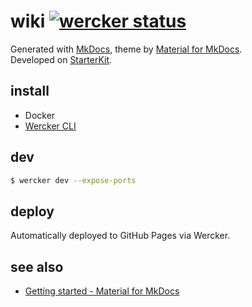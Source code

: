 wiki [![wercker status](https://app.wercker.com/status/515e5e0a2634e4004c65694b31553138/s/master "wercker status")](https://app.wercker.com/project/byKey/515e5e0a2634e4004c65694b31553138)
====

Generated with [MkDocs](https://www.mkdocs.org/),
theme by [Material for MkDocs](https://squidfunk.github.io/mkdocs-material/).  
Developed on [StarterKit](https://github.com/syon/mkdocs-material-starterkit).


## install

- Docker
- [Wercker CLI](https://www.wercker.com/cli)

## dev

```bash
$ wercker dev --expose-ports
```

## deploy

Automatically deployed to GitHub Pages via Wercker.

## see also

- [Getting started \- Material for MkDocs](https://squidfunk.github.io/mkdocs-material/getting-started/)
